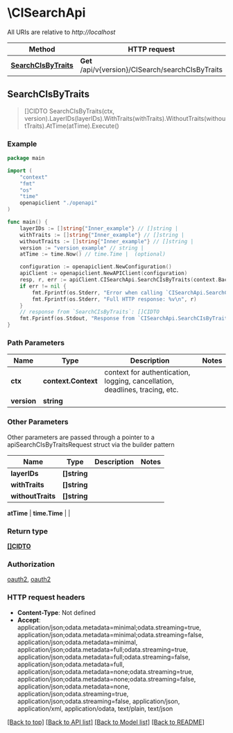 # \CISearchApi

All URIs are relative to *http://localhost*

Method | HTTP request | Description
------------- | ------------- | -------------
[**SearchCIsByTraits**](CISearchApi.md#SearchCIsByTraits) | **Get** /api/v{version}/CISearch/searchCIsByTraits | 



## SearchCIsByTraits

> []CIDTO SearchCIsByTraits(ctx, version).LayerIDs(layerIDs).WithTraits(withTraits).WithoutTraits(withoutTraits).AtTime(atTime).Execute()



### Example

```go
package main

import (
    "context"
    "fmt"
    "os"
    "time"
    openapiclient "./openapi"
)

func main() {
    layerIDs := []string{"Inner_example"} // []string | 
    withTraits := []string{"Inner_example"} // []string | 
    withoutTraits := []string{"Inner_example"} // []string | 
    version := "version_example" // string | 
    atTime := time.Now() // time.Time |  (optional)

    configuration := openapiclient.NewConfiguration()
    apiClient := openapiclient.NewAPIClient(configuration)
    resp, r, err := apiClient.CISearchApi.SearchCIsByTraits(context.Background(), version).LayerIDs(layerIDs).WithTraits(withTraits).WithoutTraits(withoutTraits).AtTime(atTime).Execute()
    if err != nil {
        fmt.Fprintf(os.Stderr, "Error when calling `CISearchApi.SearchCIsByTraits``: %v\n", err)
        fmt.Fprintf(os.Stderr, "Full HTTP response: %v\n", r)
    }
    // response from `SearchCIsByTraits`: []CIDTO
    fmt.Fprintf(os.Stdout, "Response from `CISearchApi.SearchCIsByTraits`: %v\n", resp)
}
```

### Path Parameters


Name | Type | Description  | Notes
------------- | ------------- | ------------- | -------------
**ctx** | **context.Context** | context for authentication, logging, cancellation, deadlines, tracing, etc.
**version** | **string** |  | 

### Other Parameters

Other parameters are passed through a pointer to a apiSearchCIsByTraitsRequest struct via the builder pattern


Name | Type | Description  | Notes
------------- | ------------- | ------------- | -------------
 **layerIDs** | **[]string** |  | 
 **withTraits** | **[]string** |  | 
 **withoutTraits** | **[]string** |  | 

 **atTime** | **time.Time** |  | 

### Return type

[**[]CIDTO**](CIDTO.md)

### Authorization

[oauth2](../README.md#oauth2), [oauth2](../README.md#oauth2)

### HTTP request headers

- **Content-Type**: Not defined
- **Accept**: application/json;odata.metadata=minimal;odata.streaming=true, application/json;odata.metadata=minimal;odata.streaming=false, application/json;odata.metadata=minimal, application/json;odata.metadata=full;odata.streaming=true, application/json;odata.metadata=full;odata.streaming=false, application/json;odata.metadata=full, application/json;odata.metadata=none;odata.streaming=true, application/json;odata.metadata=none;odata.streaming=false, application/json;odata.metadata=none, application/json;odata.streaming=true, application/json;odata.streaming=false, application/json, application/xml, application/odata, text/plain, text/json

[[Back to top]](#) [[Back to API list]](../README.md#documentation-for-api-endpoints)
[[Back to Model list]](../README.md#documentation-for-models)
[[Back to README]](../README.md)

